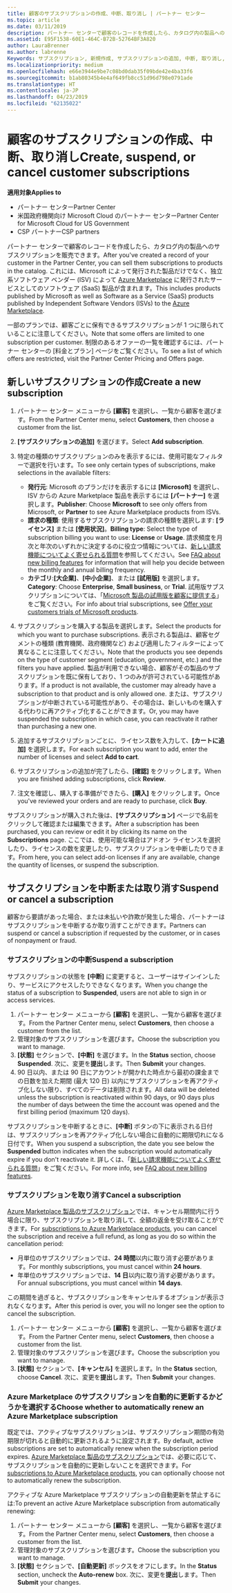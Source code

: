 ```yaml
---
title: 顧客のサブスクリプションの作成、中断、取り消し | パートナー センター
ms.topic: article
ms.date: 03/11/2019
description: パートナー センターで顧客のレコードを作成したら、カタログ内の製品へのサブスクリプションを販売できます。
ms.assetid: E95F1538-60E1-464C-B72B-52764BF3A820
author: LauraBrenner
ms.author: labrenne
Keywords: サブスクリプション, 新規作成, サブスクリプションの追加, 中断, 取り消し, 一時停止
ms.localizationpriority: medium
ms.openlocfilehash: e66e3944e9be7c08bd0dab35f09bde42e4ba33f6
ms.sourcegitcommit: b1ab80345b4e4af649fb8cc51d96d798e0791ade
ms.translationtype: HT
ms.contentlocale: ja-JP
ms.lasthandoff: 04/23/2019
ms.locfileid: "62135022"
---
```

# <a name="create-suspend-or-cancel-customer-subscriptions"></a><span data-ttu-id="2d8af-104">顧客のサブスクリプションの作成、中断、取り消し</span><span class="sxs-lookup"><span data-stu-id="2d8af-104">Create, suspend, or cancel customer subscriptions</span></span>

<span data-ttu-id="2d8af-105">**適用対象**</span><span class="sxs-lookup"><span data-stu-id="2d8af-105">**Applies to**</span></span>

-  <span data-ttu-id="2d8af-106">パートナー センター</span><span class="sxs-lookup"><span data-stu-id="2d8af-106">Partner Center</span></span>
-  <span data-ttu-id="2d8af-107">米国政府機関向け Microsoft Cloud のパートナー センター</span><span class="sxs-lookup"><span data-stu-id="2d8af-107">Partner Center for Microsoft Cloud for US Government</span></span>
-  <span data-ttu-id="2d8af-108">CSP パートナー</span><span class="sxs-lookup"><span data-stu-id="2d8af-108">CSP partners</span></span>

<span data-ttu-id="2d8af-109">パートナー センターで顧客のレコードを作成したら、カタログ内の製品へのサブスクリプションを販売できます。</span><span class="sxs-lookup"><span data-stu-id="2d8af-109">After you've created a record of your customer in the Partner Center, you can sell them subscriptions to products in the catalog.</span></span> <span data-ttu-id="2d8af-110">これには、Microsoft によって発行された製品だけでなく、独立系ソフトウェア ベンダー (ISV) によって [Azure Marketplace](https://azuremarketplace.microsoft.com/marketplace) に発行されたサービスとしてのソフトウェア (SaaS) 製品が含まれます。</span><span class="sxs-lookup"><span data-stu-id="2d8af-110">This includes products published by Microsoft as well as Software as a Service (SaaS) products published by Independent Software Vendors (ISVs) to the [Azure Marketplace](https://azuremarketplace.microsoft.com/marketplace).</span></span> 

<span data-ttu-id="2d8af-111">一部のプランでは、顧客ごとに保有できるサブスクリプションが 1 つに限られていることに注意してください。</span><span class="sxs-lookup"><span data-stu-id="2d8af-111">Note that some offers are limited to one subscription per customer.</span></span> <span data-ttu-id="2d8af-112">制限のあるオファーの一覧を確認するには、パートナー センターの [料金とプラン] ページをご覧ください。</span><span class="sxs-lookup"><span data-stu-id="2d8af-112">To see a list of which offers are restricted, visit the Partner Center Pricing and Offers page.</span></span> 


## <a name="create-a-new-subscription"></a><span data-ttu-id="2d8af-113">新しいサブスクリプションの作成</span><span class="sxs-lookup"><span data-stu-id="2d8af-113">Create a new subscription</span></span>

1. <span data-ttu-id="2d8af-114">パートナー センター メニューから **[顧客]** を選択し、一覧から顧客を選びます。</span><span class="sxs-lookup"><span data-stu-id="2d8af-114">From the Partner Center menu, select **Customers**, then choose a customer from the list.</span></span>

2. <span data-ttu-id="2d8af-115">**[サブスクリプションの追加]** を選びます。</span><span class="sxs-lookup"><span data-stu-id="2d8af-115">Select **Add subscription**.</span></span>

3. <span data-ttu-id="2d8af-116">特定の種類のサブスクリプションのみを表示するには、使用可能なフィルターで選択を行います。</span><span class="sxs-lookup"><span data-stu-id="2d8af-116">To see only certain types of subscriptions, make selections in the available filters:</span></span>
   - <span data-ttu-id="2d8af-117">**発行元**: Microsoft のプランだけを表示するには **[Microsoft]** を選択し、ISV からの Azure Marketplace 製品を表示するには **[パートナー]** を選択します。</span><span class="sxs-lookup"><span data-stu-id="2d8af-117">**Publisher**: Choose **Microsoft** to see only offers from Microsoft, or **Partner** to see Azure Marketplace products from ISVs.</span></span>
   - <span data-ttu-id="2d8af-118">**請求の種類**: 使用するサブスクリプションの請求の種類を選択します: **[ライセンス]** または **[使用状況]**。</span><span class="sxs-lookup"><span data-stu-id="2d8af-118">**Billing type**: Select the type of subscription billing you want to use: **License** or **Usage**.</span></span> <span data-ttu-id="2d8af-119">請求頻度を月次と年次のいずれかに決定するのに役立つ情報については、[新しい請求機能についてよく寄せられる質問](faq-about-new-billing-features.md)を参照してください。</span><span class="sxs-lookup"><span data-stu-id="2d8af-119">See [FAQ about new billing features](faq-about-new-billing-features.md) for information that will help you decide between the monthly and annual billing frequency.</span></span>
   - <span data-ttu-id="2d8af-120">**カテゴリ**:**[大企業]**、**[中小企業]**、または **[試用版]** を選択します。</span><span class="sxs-lookup"><span data-stu-id="2d8af-120">**Category**: Choose **Enterprise**, **Small business**, or **Trial**.</span></span> <span data-ttu-id="2d8af-121">試用版サブスクリプションについては、「[Microsoft 製品の試用版を顧客に提供する](offer-your-customers-trials-of-microsoft-products.md)」をご覧ください。</span><span class="sxs-lookup"><span data-stu-id="2d8af-121">For info about trial subscriptions, see [Offer your customers trials of Microsoft products](offer-your-customers-trials-of-microsoft-products.md).</span></span>

4. <span data-ttu-id="2d8af-122">サブスクリプションを購入する製品を選択します。</span><span class="sxs-lookup"><span data-stu-id="2d8af-122">Select the products for which you want to purchase subscriptions.</span></span> <span data-ttu-id="2d8af-123">表示される製品は、顧客セグメントの種類 (教育機関、政府機関など) および適用したフィルターによって異なることに注意してください。</span><span class="sxs-lookup"><span data-stu-id="2d8af-123">Note that the products you see depends on the type of customer segment (education, government, etc.) and the filters you have applied.</span></span> <span data-ttu-id="2d8af-124">製品が利用できない場合、顧客がその製品のサブスクリプションを既に保有しており、1 つのみが許可されている可能性があります。</span><span class="sxs-lookup"><span data-stu-id="2d8af-124">If a product is not available, the customer may already have a subscription to that product and is only allowed one.</span></span> <span data-ttu-id="2d8af-125">または、サブスクリプションが中断されている可能性があり、その場合は、新しいものを購入する代わりに再アクティブ化することができます。</span><span class="sxs-lookup"><span data-stu-id="2d8af-125">Or, you may have suspended the subscription in which case, you can reactivate it rather than purchasing a new one.</span></span>

5. <span data-ttu-id="2d8af-126">追加するサブスクリプションごとに、ライセンス数を入力して、**[カートに追加]** を選択します。</span><span class="sxs-lookup"><span data-stu-id="2d8af-126">For each subscription you want to add, enter the number of licenses and select **Add to cart**.</span></span>

6. <span data-ttu-id="2d8af-127">サブスクリプションの追加が完了したら、**[確認]** をクリックします。</span><span class="sxs-lookup"><span data-stu-id="2d8af-127">When you are finished adding subscriptions, click **Review**.</span></span>

7. <span data-ttu-id="2d8af-128">注文を確認し、購入する準備ができたら、**[購入]** をクリックします。</span><span class="sxs-lookup"><span data-stu-id="2d8af-128">Once you've reviewed your orders and are ready to purchase, click **Buy**.</span></span>

<span data-ttu-id="2d8af-129">サブスクリプションが購入された後は、**[サブスクリプション]** ページで名前をクリックして確認または編集できます。</span><span class="sxs-lookup"><span data-stu-id="2d8af-129">After a subscription has been purchased, you can review or edit it by clicking its name on the **Subscriptions** page.</span></span> <span data-ttu-id="2d8af-130">ここでは、使用可能な場合はアドオン ライセンスを選択したり、ライセンスの数を変更したり、サブスクリプションを中断したりできます。</span><span class="sxs-lookup"><span data-stu-id="2d8af-130">From here, you can select add-on licenses if any are available, change the quantity of licenses, or suspend the subscription.</span></span>


## <a name="suspend-or-cancel-a-subscription"></a><span data-ttu-id="2d8af-131">サブスクリプションを中断または取り消す</span><span class="sxs-lookup"><span data-stu-id="2d8af-131">Suspend or cancel a subscription</span></span>

<span data-ttu-id="2d8af-132">顧客から要請があった場合、または未払いや詐欺が発生した場合、パートナーはサブスクリプションを中断するか取り消すことができます。</span><span class="sxs-lookup"><span data-stu-id="2d8af-132">Partners can suspend or cancel a subscription if requested by the customer, or in cases of nonpayment or fraud.</span></span>

### <a name="suspend-a-subscription"></a><span data-ttu-id="2d8af-133">サブスクリプションの中断</span><span class="sxs-lookup"><span data-stu-id="2d8af-133">Suspend a subscription</span></span>

<span data-ttu-id="2d8af-134">サブスクリプションの状態を **[中断]** に変更すると、ユーザーはサインインしたり、サービスにアクセスしたりできなくなります。</span><span class="sxs-lookup"><span data-stu-id="2d8af-134">When you change the status of a subscription to **Suspended**, users are not able to sign in or access services.</span></span>

1.  <span data-ttu-id="2d8af-135">パートナー センター メニューから **[顧客]** を選択し、一覧から顧客を選びます。</span><span class="sxs-lookup"><span data-stu-id="2d8af-135">From the Partner Center menu, select **Customers**, then choose a customer from the list.</span></span>
2.  <span data-ttu-id="2d8af-136">管理対象のサブスクリプションを選びます。</span><span class="sxs-lookup"><span data-stu-id="2d8af-136">Choose the subscription you want to manage.</span></span>
3.  <span data-ttu-id="2d8af-137">**[状態]** セクションで、**[中断]** を選びます。</span><span class="sxs-lookup"><span data-stu-id="2d8af-137">In the **Status** section, choose **Suspended**.</span></span> <span data-ttu-id="2d8af-138">次に、変更を**提出**します。</span><span class="sxs-lookup"><span data-stu-id="2d8af-138">Then **Submit** your changes.</span></span>
4.  <span data-ttu-id="2d8af-139">90 日以内、または 90 日にアカウントが開かれた時点から最初の課金までの日数を加えた期間 (最大 120 日) 以内にサブスクリプションを再アクティブ化しない限り、すべてのデータは削除されます。</span><span class="sxs-lookup"><span data-stu-id="2d8af-139">All data will be deleted unless the subscription is reactivated within 90 days, or 90 days plus the number of days between the time the account was opened and the first billing period (maximum 120 days).</span></span>

<span data-ttu-id="2d8af-140">サブスクリプションを中断するときに、**[中断]** ボタンの下に表示される日付は、サブスクリプションを再アクティブ化しない場合に自動的に期限切れになる日付です。</span><span class="sxs-lookup"><span data-stu-id="2d8af-140">When you suspend a subscription, the date you see below the **Suspended** button indicates when the subscription would automatically expire if you don't reactivate it.</span></span> <span data-ttu-id="2d8af-141">詳しくは、「[新しい請求機能についてよく寄せられる質問](faq-about-new-billing-features.md)」をご覧ください。</span><span class="sxs-lookup"><span data-stu-id="2d8af-141">For more info, see [FAQ about new billing features](faq-about-new-billing-features.md).</span></span>

### <a name="cancel-a-subscription"></a><span data-ttu-id="2d8af-142">サブスクリプションを取り消す</span><span class="sxs-lookup"><span data-stu-id="2d8af-142">Cancel a subscription</span></span>

<span data-ttu-id="2d8af-143">[Azure Marketplace 製品のサブスクリプション](sell-marketplace-products.md)では、キャンセル期間内に行う場合に限り、サブスクリプションを取り消して、全額の返金を受け取ることができます。</span><span class="sxs-lookup"><span data-stu-id="2d8af-143">For [subscriptions to Azure Marketplace products](sell-marketplace-products.md), you can cancel the subscription and receive a full refund, as long as you do so within the cancellation period:</span></span> 

- <span data-ttu-id="2d8af-144">月単位のサブスクリプションでは、**24 時間**以内に取り消す必要があります。</span><span class="sxs-lookup"><span data-stu-id="2d8af-144">For monthly subscriptions, you must cancel within **24 hours**.</span></span>
- <span data-ttu-id="2d8af-145">年単位のサブスクリプションでは、**14 日**以内に取り消す必要があります。</span><span class="sxs-lookup"><span data-stu-id="2d8af-145">For annual subscriptions, you must cancel within **14 days**.</span></span>

<span data-ttu-id="2d8af-146">この期間を過ぎると、サブスクリプションをキャンセルするオプションが表示されなくなります。</span><span class="sxs-lookup"><span data-stu-id="2d8af-146">After this period is over, you will no longer see the option to cancel the subscription.</span></span>

1.  <span data-ttu-id="2d8af-147">パートナー センター メニューから **[顧客]** を選択し、一覧から顧客を選びます。</span><span class="sxs-lookup"><span data-stu-id="2d8af-147">From the Partner Center menu, select **Customers**, then choose a customer from the list.</span></span>
2.  <span data-ttu-id="2d8af-148">管理対象のサブスクリプションを選びます。</span><span class="sxs-lookup"><span data-stu-id="2d8af-148">Choose the subscription you want to manage.</span></span>
3.  <span data-ttu-id="2d8af-149">**[状態]** セクションで、**[キャンセル]** を選択します。</span><span class="sxs-lookup"><span data-stu-id="2d8af-149">In the **Status** section, choose **Cancel**.</span></span> <span data-ttu-id="2d8af-150">次に、変更を**提出**します。</span><span class="sxs-lookup"><span data-stu-id="2d8af-150">Then **Submit** your changes.</span></span>

### <a name="choose-whether-to-automatically-renew-an-azure-marketplace-subscription"></a><span data-ttu-id="2d8af-151">Azure Marketplace のサブスクリプションを自動的に更新するかどうかを選択する</span><span class="sxs-lookup"><span data-stu-id="2d8af-151">Choose whether to automatically renew an Azure Marketplace subscription</span></span>

<span data-ttu-id="2d8af-152">既定では、アクティブなサブスクリプションは、サブスクリプション期間の有効期限が切れると自動的に更新されるように設定されます。</span><span class="sxs-lookup"><span data-stu-id="2d8af-152">By default, active subscriptions are set to automatically renew when the subscription period expires.</span></span> <span data-ttu-id="2d8af-153">[Azure Marketplace 製品のサブスクリプション](sell-marketplace-products.md)では、必要に応じて、サブスクリプションを自動的に更新しないことを選択できます。</span><span class="sxs-lookup"><span data-stu-id="2d8af-153">For [subscriptions to Azure Marketplace products](sell-marketplace-products.md), you can optionally choose not to automatically renew the subscription.</span></span>

<span data-ttu-id="2d8af-154">アクティブな Azure Marketplace サブスクリプションの自動更新を禁止するには:</span><span class="sxs-lookup"><span data-stu-id="2d8af-154">To prevent an active Azure Marketplace subscription from automatically renewing:</span></span>

1.  <span data-ttu-id="2d8af-155">パートナー センター メニューから **[顧客]** を選択し、一覧から顧客を選びます。</span><span class="sxs-lookup"><span data-stu-id="2d8af-155">From the Partner Center menu, select **Customers**, then choose a customer from the list.</span></span>
2.  <span data-ttu-id="2d8af-156">管理対象のサブスクリプションを選びます。</span><span class="sxs-lookup"><span data-stu-id="2d8af-156">Choose the subscription you want to manage.</span></span>
3.  <span data-ttu-id="2d8af-157">**[状態]** セクションで、**[自動更新]** ボックスをオフにします。</span><span class="sxs-lookup"><span data-stu-id="2d8af-157">In the **Status** section, uncheck the **Auto-renew** box.</span></span> <span data-ttu-id="2d8af-158">次に、変更を**提出**します。</span><span class="sxs-lookup"><span data-stu-id="2d8af-158">Then **Submit** your changes.</span></span>


 



